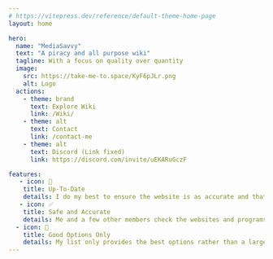 ```yaml
---
# https://vitepress.dev/reference/default-theme-home-page
layout: home

hero:
  name: "MediaSavvy"
  text: "A piracy and all purpose wiki"
  tagline: With a focus on quality over quantity
  image:
    src: https://take-me-to.space/KyF6pJLr.png
    alt: Logo
  actions:
    - theme: brand
      text: Explore Wiki
      link: /Wiki/
    - theme: alt
      text: Contact
      link: /contact-me
    - theme: alt
      text: Discord (Link fixed)
      link: https://discord.com/invite/uEKARuGczF

features:
   - icon: 📅   
    title: Up-To-Date
    details: I do my best to ensure the website is as accurate and that all the links work as expected.
   - icon: ✅
    title: Safe and Accurate
    details: Me and a few other members check the websites and programs listed daily to ensure that they are safe, working and accurate.
  - icon: 🌟
    title: Good Options Only
    details: My list only provides the best options rather than a large variety of items that is hard to moderate and keep safe.
---
```


